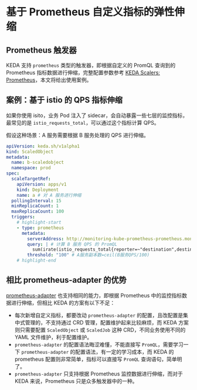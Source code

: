 # 基于 Prometheus 自定义指标的弹性伸缩

## Prometheus 触发器

KEDA 支持 `prometheus` 类型的触发器，即根据自定义的 PromQL 查询到的 Prometheus 指标数据进行伸缩，完整配置参数参考 [KEDA Scalers: Prometheus](https://keda.sh/docs/latest/scalers/prometheus/)，本文将给出使用案例。

## 案例：基于 istio 的 QPS 指标伸缩

如果你使用 isito，业务 Pod 注入了 sidecar，会自动暴露一些七层的监控指标，最常见的是 `istio_requests_total`，可以通过这个指标计算 QPS。

假设这种场景：A 服务需要根据 B 服务处理的 QPS 进行伸缩。

```yaml showLineNumbers
apiVersion: keda.sh/v1alpha1
kind: ScaledObject
metadata:
  name: b-scaledobject
  namespace: prod
spec:
  scaleTargetRef:
    apiVersion: apps/v1
    kind: Deployment
    name: a # 对 A 服务进行伸缩
  pollingInterval: 15
  minReplicaCount: 1
  maxReplicaCount: 100
  triggers:
    # highlight-start
    - type: prometheus
      metadata:
        serverAddress: http://monitoring-kube-prometheus-prometheus.monitoring.svc.cluster.local:9090 # 替换 Prometheus 的地址
        query: | # 计算 B 服务 QPS 的 PromQL
          sum(irate(istio_requests_total{reporter=~"destination",destination_workload_namespace=~"prod",destination_workload=~"b"}[1m]))
        threshold: "100" # A服务副本数=ceil(B服务QPS/100)
    # highlight-end
```

## 相比 prometheus-adapter 的优势

[prometheus-adapter](https://github.com/kubernetes-sigs/prometheus-adapter) 也支持相同的能力，即根据 Prometheus 中的监控指标数据进行伸缩，但相比 KEDA 的方案有以下不足：

* 每次新增自定义指标，都要改动 `prometheus-adapter`  的配置，且改配置是集中式管理的，不支持通过 CRD 管理，配置维护起来比较麻烦，而 KEDA 方案则只需要配置 `ScaledObject` 或 `ScaledJob` 这种 CRD，不同业务使用不同的 YAML 文件维护，利于配置维护。
* `prometheus-adapter` 的配置语法晦涩难懂，不能直接写 `PromQL`，需要学习一下 `prometheus-adapter` 的配置语法，有一定的学习成本，而 KEDA 的 prometheus 配置则非常简单，指标可以直接写 `PromQL` 查询语句，简单明了。
* `prometheus-adapter` 只支持根据 Prometheus 监控数据进行伸缩，而对于 KEDA 来说，Prometheus 只是众多触发器中的一种。

